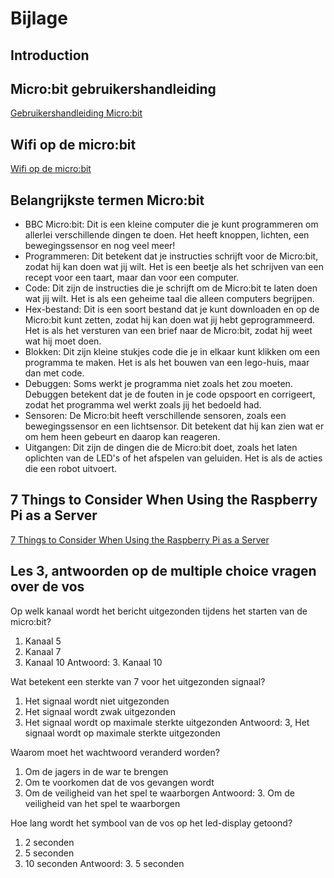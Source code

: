 # Bijlage

## Introduction

## Micro:bit gebruikershandleiding

[Gebruikershandleiding Micro:bit](https://microbit.org/nl/get-started/user-guide/overview/)

## Wifi op de micro:bit

[Wifi op de micro:bit](https://guuskoning.nl/wp-content/uploads/2019/06/Wifi-op-de-microbit.pdf)

## Belangrijkste termen Micro:bit

- BBC Micro:bit: Dit is een kleine computer die je kunt programmeren om allerlei verschillende dingen te doen. Het heeft knoppen, lichten, een bewegingssensor en nog veel meer!
- Programmeren: Dit betekent dat je instructies schrijft voor de Micro:bit, zodat hij kan doen wat jij wilt. Het is een beetje als het schrijven van een recept voor een taart, maar dan voor een computer.
- Code: Dit zijn de instructies die je schrijft om de Micro:bit te laten doen wat jij wilt. Het is als een geheime taal die alleen computers begrijpen.
- Hex-bestand: Dit is een soort bestand dat je kunt downloaden en op de Micro:bit kunt zetten, zodat hij kan doen wat jij hebt geprogrammeerd. Het is als het versturen van een brief naar de Micro:bit, zodat hij weet wat hij moet doen.
- Blokken: Dit zijn kleine stukjes code die je in elkaar kunt klikken om een programma te maken. Het is als het bouwen van een lego-huis, maar dan met code.
- Debuggen: Soms werkt je programma niet zoals het zou moeten. Debuggen betekent dat je de fouten in je code opspoort en corrigeert, zodat het programma wel werkt zoals jij het bedoeld had.
- Sensoren: De Micro:bit heeft verschillende sensoren, zoals een bewegingssensor en een lichtsensor. Dit betekent dat hij kan zien wat er om hem heen gebeurt en daarop kan reageren.
- Uitgangen: Dit zijn de dingen die de Micro:bit doet, zoals het laten oplichten van de LED's of het afspelen van geluiden. Het is als de acties die een robot uitvoert.

## 7 Things to Consider When Using the Raspberry Pi as a Server

[7 Things to Consider When Using the Raspberry Pi as a Server](https://www.makeuseof.com/raspberry-pi-server-considerations/)

## Les 3, antwoorden op de multiple choice vragen over de vos

Op welk kanaal wordt het bericht uitgezonden tijdens het starten van de micro:bit?
1. Kanaal 5
2. Kanaal 7
3. Kanaal 10
Antwoord: 3. Kanaal 10

Wat betekent een sterkte van 7 voor het uitgezonden signaal?
1. Het signaal wordt niet uitgezonden
2. Het signaal wordt zwak uitgezonden
3. Het signaal wordt op maximale sterkte uitgezonden
Antwoord: 3, Het signaal wordt op maximale sterkte uitgezonden

Waarom moet het wachtwoord veranderd worden?
1. Om de jagers in de war te brengen
2. Om te voorkomen dat de vos gevangen wordt
3. Om de veiligheid van het spel te waarborgen
Antwoord: 3. Om de veiligheid van het spel te waarborgen

Hoe lang wordt het symbool van de vos op het led-display getoond?
1. 2 seconden
2. 5 seconden
3. 10 seconden
Antwoord: 3. 5 seconden
